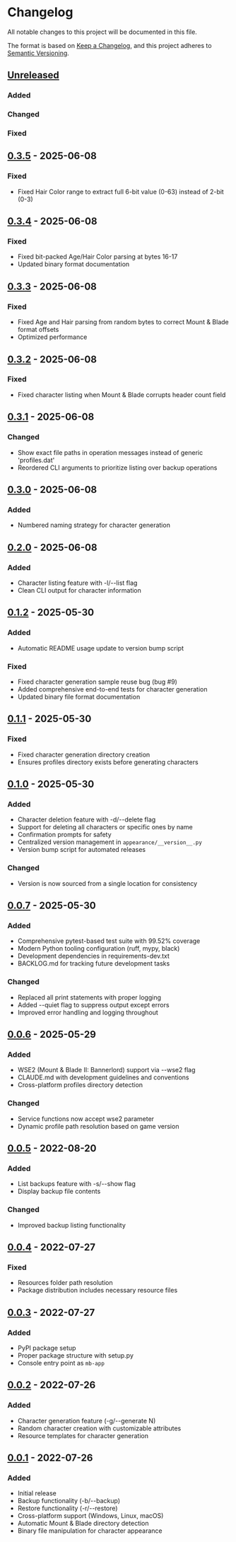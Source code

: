# Changelog

All notable changes to this project will be documented in this file.

The format is based on [Keep a Changelog](https://keepachangelog.com/en/1.0.0/),
and this project adheres to [Semantic Versioning](https://semver.org/spec/v2.0.0.html).

## [Unreleased]

### Added

### Changed

### Fixed

## [0.3.5] - 2025-06-08

### Fixed
- Fixed Hair Color range to extract full 6-bit value (0-63) instead of 2-bit (0-3)

## [0.3.4] - 2025-06-08

### Fixed
- Fixed bit-packed Age/Hair Color parsing at bytes 16-17
- Updated binary format documentation

## [0.3.3] - 2025-06-08

### Fixed
- Fixed Age and Hair parsing from random bytes to correct Mount & Blade format offsets
- Optimized performance

## [0.3.2] - 2025-06-08

### Fixed
- Fixed character listing when Mount & Blade corrupts header count field

## [0.3.1] - 2025-06-08

### Changed
- Show exact file paths in operation messages instead of generic 'profiles.dat'
- Reordered CLI arguments to prioritize listing over backup operations

## [0.3.0] - 2025-06-08

### Added
- Numbered naming strategy for character generation

## [0.2.0] - 2025-06-08

### Added
- Character listing feature with -l/--list flag
- Clean CLI output for character information

## [0.1.2] - 2025-05-30

### Added
- Automatic README usage update to version bump script

### Fixed
- Fixed character generation sample reuse bug (bug #9)
- Added comprehensive end-to-end tests for character generation
- Updated binary file format documentation

## [0.1.1] - 2025-05-30

### Fixed
- Fixed character generation directory creation
- Ensures profiles directory exists before generating characters

## [0.1.0] - 2025-05-30

### Added
- Character deletion feature with -d/--delete flag
- Support for deleting all characters or specific ones by name
- Confirmation prompts for safety
- Centralized version management in `appearance/__version__.py`
- Version bump script for automated releases

### Changed
- Version is now sourced from a single location for consistency

## [0.0.7] - 2025-05-30

### Added
- Comprehensive pytest-based test suite with 99.52% coverage
- Modern Python tooling configuration (ruff, mypy, black)
- Development dependencies in requirements-dev.txt
- BACKLOG.md for tracking future development tasks

### Changed
- Replaced all print statements with proper logging
- Added --quiet flag to suppress output except errors
- Improved error handling and logging throughout

## [0.0.6] - 2025-05-29

### Added
- WSE2 (Mount & Blade II: Bannerlord) support via --wse2 flag
- CLAUDE.md with development guidelines and conventions
- Cross-platform profiles directory detection

### Changed
- Service functions now accept wse2 parameter
- Dynamic profile path resolution based on game version

## [0.0.5] - 2022-08-20

### Added
- List backups feature with -s/--show flag
- Display backup file contents

### Changed
- Improved backup listing functionality

## [0.0.4] - 2022-07-27

### Fixed
- Resources folder path resolution
- Package distribution includes necessary resource files

## [0.0.3] - 2022-07-27

### Added
- PyPI package setup
- Proper package structure with setup.py
- Console entry point as `mb-app`

## [0.0.2] - 2022-07-26

### Added
- Character generation feature (-g/--generate N)
- Random character creation with customizable attributes
- Resource templates for character generation

## [0.0.1] - 2022-07-26

### Added
- Initial release
- Backup functionality (-b/--backup)
- Restore functionality (-r/--restore)
- Cross-platform support (Windows, Linux, macOS)
- Automatic Mount & Blade directory detection
- Binary file manipulation for character appearance

[Unreleased]: https://github.com/doppelmarker/mb_appearance/compare/v0.3.5...HEAD
[0.3.5]: https://github.com/doppelmarker/mb_appearance/compare/v0.3.4...v0.3.5
[0.3.4]: https://github.com/doppelmarker/mb_appearance/compare/v0.3.3...v0.3.4
[0.3.3]: https://github.com/doppelmarker/mb_appearance/compare/v0.3.2...v0.3.3
[0.3.2]: https://github.com/doppelmarker/mb_appearance/compare/v0.3.1...v0.3.2
[0.3.1]: https://github.com/doppelmarker/mb_appearance/compare/v0.3.0...v0.3.1
[0.3.0]: https://github.com/doppelmarker/mb_appearance/compare/v0.2.0...v0.3.0
[0.2.0]: https://github.com/doppelmarker/mb_appearance/compare/v0.1.2...v0.2.0
[0.1.2]: https://github.com/doppelmarker/mb_appearance/compare/v0.1.1...v0.1.2
[0.1.1]: https://github.com/doppelmarker/mb_appearance/compare/v0.1.0...v0.1.1
[0.1.0]: https://github.com/doppelmarker/mb_appearance/compare/v0.0.7...v0.1.0
[0.0.7]: https://github.com/doppelmarker/mb_appearance/compare/v0.0.6...v0.0.7
[0.0.6]: https://github.com/doppelmarker/mb_appearance/compare/v0.0.5...v0.0.6
[0.0.5]: https://github.com/doppelmarker/mb_appearance/compare/v0.0.4...v0.0.5
[0.0.4]: https://github.com/doppelmarker/mb_appearance/compare/v0.0.3...v0.0.4
[0.0.3]: https://github.com/doppelmarker/mb_appearance/compare/v0.0.2...v0.0.3
[0.0.2]: https://github.com/doppelmarker/mb_appearance/compare/v0.0.1...v0.0.2
[0.0.1]: https://github.com/doppelmarker/mb_appearance/releases/tag/v0.0.1